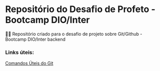 <h1> Repositório do Desafio de Profeto - Bootcamp DIO/Inter </h1>

<p>👨‍💻 Repositório criado para o desafio de projeto sobre Git/Github - Bootcamp DIO/Inter backend </p>  

<h3> Links úteis: </h3>
<a href = "https://gist.github.com/leocomelli/2545add34e4fec21ec16"> Comandos Úteis do Git </a>

